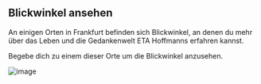 ## Blickwinkel ansehen

An einigen Orten in Frankfurt befinden sich Blickwinkel, an denen du mehr über das Leben und die Gedankenwelt ETA Hoffmanns erfahren kannst.

Begebe dich zu einem dieser Orte um die Blickwinkel anzusehen.

![image](/assets/items/pages/medias/intro.jpg)

